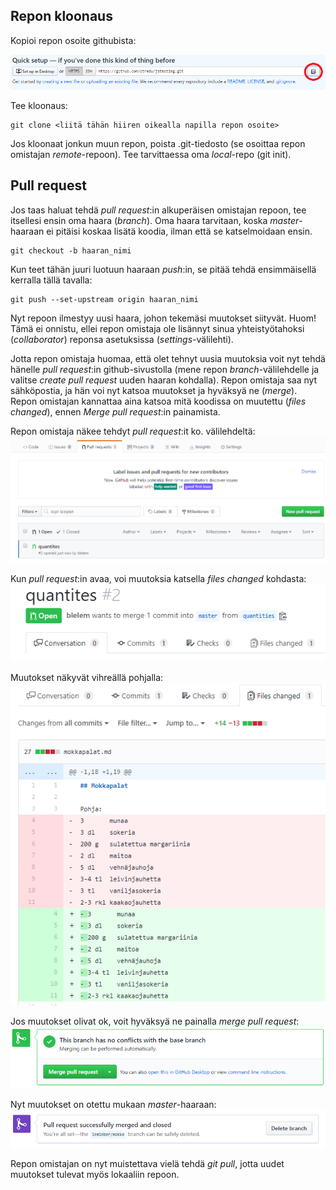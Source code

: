 ## Repon kloonaus

Kopioi repon osoite githubista:

 ![Repon osoitteen kopiointi](img/new_repo_1.png)

 Tee kloonaus:

    git clone <liitä tähän hiiren oikealla napilla repon osoite>

Jos kloonaat jonkun muun repon, poista .git-tiedosto (se osoittaa repon omistajan *remote*-repoon). Tee tarvittaessa oma *local*-repo (git init).

## Pull request

Jos taas haluat tehdä *pull request*:in alkuperäisen omistajan repoon, tee itsellesi ensin oma haara (*branch*). Oma haara tarvitaan, koska *master*-haaraan ei pitäisi koskaa lisätä koodia, ilman että se katselmoidaan ensin.

    git checkout -b haaran_nimi

Kun teet tähän juuri luotuun haaraan *push*:in, se pitää tehdä ensimmäisellä kerralla tällä tavalla:

    git push --set-upstream origin haaran_nimi

Nyt repoon ilmestyy uusi haara, johon tekemäsi muutokset siityvät. Huom! Tämä ei onnistu, ellei repon omistaja ole lisännyt sinua yhteistyötahoksi (*collaborator*) reponsa asetuksissa (*settings*-välilehti).

Jotta repon omistaja huomaa, että olet tehnyt uusia muutoksia voit nyt tehdä hänelle *pull request*:in github-sivustolla (mene repon *branch*-välilehdelle ja valitse *create pull request* uuden haaran kohdalla). Repon omistaja saa nyt sähköpostia, ja hän voi nyt katsoa muutokset ja hyväksyä ne (*merge*). Repon omistajan kannattaa aina katsoa mitä koodissa on muutettu (*files changed*), ennen *Merge pull request*:in painamista.

Repon omistaja näkee tehdyt *pull request*:it ko. välilehdeltä: 
![New pull request](./img/newpullrequest.PNG)

Kun *pull request*:in avaa, voi muutoksia katsella *files changed* kohdasta:  
![Pull request](./img/fileschanged.PNG)

Muutokset näkyvät vihreällä pohjalla:
![Merge review](./img/mergereview.PNG)

Jos muutokset olivat ok, voit hyväksyä ne painalla *merge pull request*:
![Pull request](./img/pullrequest.PNG)

Nyt muutokset on otettu mukaan *master*-haaraan:
![Merge ok](./img/mergeok.PNG)

Repon omistajan on nyt muistettava vielä tehdä *git pull*, jotta uudet muutokset tulevat myös lokaaliin repoon.